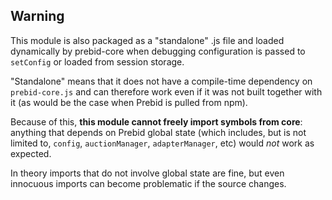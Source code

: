 ## Warning

This module is also packaged as a "standalone" .js file and loaded dynamically by prebid-core when debugging configuration is passed to `setConfig` or loaded from session storage.

"Standalone" means that it does not have a compile-time dependency on `prebid-core.js` and can therefore work even if it was not built together with it (as would be the case when Prebid is pulled from npm).

Because of this, **this module cannot freely import symbols from core**: anything that depends on Prebid global state (which includes, but is not limited to, `config`, `auctionManager`, `adapterManager`, etc) would *not* work as expected.

In theory imports that do not involve global state are fine, but  even innocuous imports can become problematic if the source changes.
